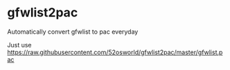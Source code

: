 # gfwlist2pac
Automatically convert gfwlist to pac everyday

Just use https://raw.githubusercontent.com/52osworld/gfwlist2pac/master/gfwlist.pac
